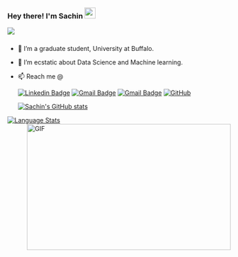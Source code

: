 ###  Hey there! I'm Sachin  <img src="https://media.giphy.com/media/hvRJCLFzcasrR4ia7z/giphy.gif" width="25px">
![](https://komarev.com/ghpvc/?username=sachin17git&color=blue&style=for-the-badge)
###
- 🔭 I’m a graduate student, University at Buffalo.
- 🌱 I’m ecstatic about Data Science and Machine learning.
- 📫 Reach me @

     [![Linkedin Badge](https://img.shields.io/badge/-SachinBS-blue?style=flat-square&logo=Linkedin&logoColor=white&link=https://www.linkedin.com/in/sachin-bs-64b779166/)](https://www.linkedin.com/in/sachin-bs-64b779166/)
[![Gmail Badge](https://img.shields.io/badge/-sachinbe@buffalo.edu-c14438?style=flat-square&logo=Gmail&logoColor=white&link=mailto:sachinbe@buffalo.edu)](mailto:sachinbe@buffalo.edu) [![Gmail Badge](https://img.shields.io/badge/-sachin97.bs@gmail.com-c14438?style=flat-square&logo=Gmail&logoColor=white&link=mailto:sachin97.bs@gmail.com)](mailto:sachin97.bs@gmail.com)
[![GitHub](https://img.shields.io/github/followers/sachin17git?label=follow&style=social)](https://github.com/sachin17git)



    [![Sachin's GitHub stats](https://github-readme-stats-git-masterrstaa-rickstaa.vercel.app/api?username=sachin17git&theme=radical)](https://github.com/anuraghazra/github-readme-stats)
   
[![Language Stats](https://github-readme-stats-git-masterrstaa-rickstaa/api/top-langs/?username=sachin17git&langs_count=5&theme=nord)]() <img align="right" alt="GIF" src="https://cdn.dribbble.com/users/461802/screenshots/4753031/media/4711ad8d0ba0dcd367061aa7841f8107.gif?raw=true" width="460" height="285" />

